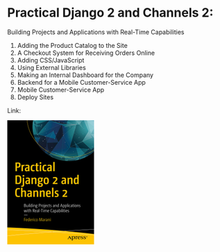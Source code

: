 # Practical Django 2 and Channels 2: 
Building Projects and Applications with Real-Time Capabilities

1) Adding the Product Catalog to the Site
2) A Checkout System for Receiving Orders Online
3) Adding CSS/JavaScript
4) Using External Libraries
5) Making an Internal Dashboard for the Company
6) Backend for a Mobile Customer-Service App
7) Mobile Customer-Service App
8) Deploy Sites

Link:

![](Practical_Django_2_and_Channels_2.jpg)

